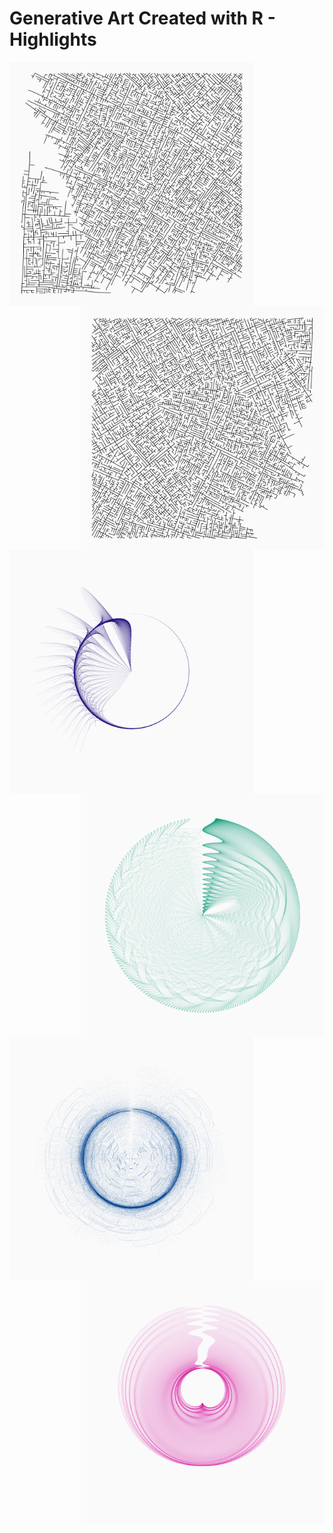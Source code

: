 # Generative Art Created with R - Highlights

<img src='https://github.com/koenderks/Art-Gallery/raw/master/paintings/2021-04-06.png' width='390' height='390' align='left' margin-left='20' margin-right='20'/>
<img src='https://github.com/koenderks/Art-Gallery/raw/master/paintings/2021-04-07.png' width='390' height='390' align='right' margin-left='20' margin-right='20'/>

<br/>
<br/>
<br/>
<br/>
<br/>
<br/>
<br/>
<br/>
<br/>
<br/>
<br/>
<br/>
<br/>
<br/>
<br/>
<br/>
<br/>
<br/>

<img src='https://github.com/koenderks/Art-Gallery/raw/master/paintings/2021-04-08.png' width='390' height='390' align='left' margin-left='20' margin-right='20'/>
<img src='https://github.com/koenderks/Art-Gallery/raw/master/paintings/2021-04-04.png' width='390' height='390' align='right' margin-left='20' margin-right='20'/>

<br/>
<br/>
<br/>
<br/>
<br/>
<br/>
<br/>
<br/>
<br/>
<br/>
<br/>
<br/>
<br/>
<br/>
<br/>
<br/>
<br/>
<br/>

<img src='https://github.com/koenderks/Art-Gallery/raw/master/paintings/2021-04-03.png' width='390' height='390' align='left' margin-left='20' margin-right='20'/>
<img src='https://github.com/koenderks/Art-Gallery/raw/master/paintings/2021-04-05.png' width='390' height='390' align='right' margin-left='20' margin-right='20'/>